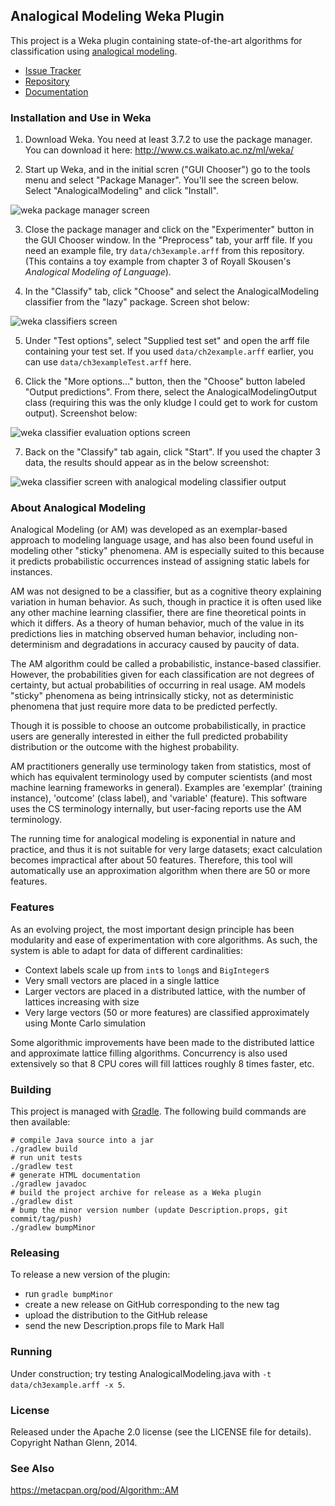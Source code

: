 ## Analogical Modeling Weka Plugin

This project is a Weka plugin containing state-of-the-art algorithms for classification using [analogical modeling](https://en.wikipedia.org/wiki/Analogical_modeling).

* [Issue Tracker](https://github.com/garfieldnate/Weka_AnalogicalModeling/issues)
* [Repository](https://github.com/garfieldnate/Weka_AnalogicalModeling)
* [Documentation](http://garfieldnate.github.io/Weka_AnalogicalModeling/)

### Installation and Use in Weka

1. Download Weka. You need at least 3.7.2 to use the package manager. You can download it here: http://www.cs.waikato.ac.nz/ml/weka/

2. Start up Weka, and in the initial scren ("GUI Chooser") go to the tools menu and select "Package Manager". You'll see the screen below. Select "AnalogicalModeling" and click "Install".

![weka package manager screen](https://user-images.githubusercontent.com/778453/50684191-e9d5bd00-1014-11e9-9b06-b79a53e432d2.png)

3. Close the package manager and click on the "Experimenter" button in the GUI Chooser window. In the "Preprocess" tab, your arff file. If you need an example file, try `data/ch3example.arff` from this repository. (This contains a toy example from chapter 3 of Royall Skousen's _Analogical Modeling of Language_).

4. In the "Classify" tab, click "Choose" and select the AnalogicalModeling classifier from the "lazy" package. Screen shot below:

![weka classifiers screen](https://user-images.githubusercontent.com/778453/50684348-839d6a00-1015-11e9-8b3e-58e0f75f1072.png)

5. Under "Test options", select "Supplied test set" and open the arff file containing your test set. If you used `data/ch2example.arff` earlier, you can use `data/ch3exampleTest.arff` here.

6. Click the "More options..." button, then the "Choose" button labeled "Output predictions". From there, select the AnalogicalModelingOutput class (requiring this was the only kludge I could get to work for custom output). Screenshot below:

![weka classifier evaluation options screen](https://user-images.githubusercontent.com/778453/50684510-1b9b5380-1016-11e9-85e5-30a4b3bfdb2d.png)

7. Back on the "Classify" tab again, click "Start". If you used the chapter 3 data, the results should appear as in the below screenshot:

![weka classifier screen with analogical modeling classifier output](https://user-images.githubusercontent.com/778453/50684600-6f0da180-1016-11e9-9238-6bb4c1318fd0.png)

### About Analogical Modeling

Analogical Modeling (or AM) was developed as an exemplar-based approach to modeling language usage, and has also been found useful in modeling other "sticky" phenomena. AM is especially suited to this because it predicts probabilistic occurrences instead of assigning static labels for instances.

AM was not designed to be a classifier, but as a cognitive theory explaining variation in human behavior. As such, though in practice it is often used like any other machine learning classifier, there are fine theoretical points in which it differs. As a theory of human behavior, much of the value in its predictions lies in matching observed human behavior, including non-determinism and degradations in accuracy caused by paucity of data.

The AM algorithm could be called a probabilistic, instance-based classifier. However, the probabilities given for each classification are not degrees of certainty, but actual probabilities of occurring in real usage. AM models "sticky" phenomena as being intrinsically sticky, not as deterministic phenomena that just require more data to be predicted perfectly.

Though it is possible to choose an outcome probabilistically, in practice users are generally interested in either the full predicted probability distribution or the outcome with the highest probability.

AM practitioners generally use terminology taken from statistics, most of which has equivalent terminology used by computer scientists (and most machine learning frameworks in general). Examples are 'exemplar' (training instance), 'outcome' (class label), and 'variable' (feature). This software uses the CS terminology internally, but user-facing reports use the AM terminology.

The running time for analogical modeling is exponential in nature and practice, and thus it is not suitable for very large datasets; exact calculation becomes impractical after about 50 features. Therefore, this tool will automatically use an approximation algorithm when there are 50 or more features.

### Features

As an evolving project, the most important design principle has been modularity and ease of experimentation with core algorithms. As such, the system is able to adapt for data of different cardinalities:

* Context labels scale up from `int`s to `long`s and `BigInteger`s
* Very small vectors are placed in a single lattice
* Larger vectors are placed in a distributed lattice, with the number of lattices increasing with size
* Very large vectors (50 or more features) are classified approximately using Monte Carlo simulation

Some algorithmic improvements have been made to the distributed lattice and approximate lattice filling algorithms. Concurrency is also used extensively so that 8 CPU cores will fill lattices roughly 8 times faster, etc.

### Building

This project is managed with [Gradle](https://gradle.org/). The following build commands are then available:

    # compile Java source into a jar
    ./gradlew build
    # run unit tests
    ./gradlew test
    # generate HTML documentation
    ./gradlew javadoc
    # build the project archive for release as a Weka plugin
    ./gradlew dist
    # bump the minor version number (update Description.props, git commit/tag/push)
    ./gradlew bumpMinor

### Releasing

To release a new version of the plugin:

* run `gradle bumpMinor`
* create a new release on GitHub corresponding to the new tag
* upload the distribution to the GitHub release
* send the new Description.props file to Mark Hall <mhall at pentaho.com>

### Running

Under construction; try testing AnalogicalModeling.java with `-t data/ch3example.arff -x 5`.

### License

Released under the Apache 2.0 license (see the LICENSE file for details). Copyright Nathan Glenn, 2014.

### See Also
https://metacpan.org/pod/Algorithm::AM
